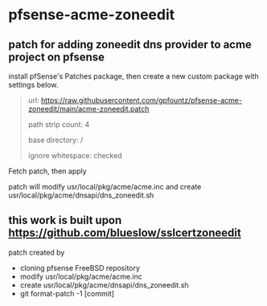 # pfsense-acme-zoneedit
## patch for adding zoneedit dns provider to acme project on pfsense

install pfSense's Patches package, then create a new custom package with settings below.  
>url: https://raw.githubusercontent.com/gpfountz/pfsense-acme-zoneedit/main/acme-zoneedit.patch
>
>path strip count: 4
>
>base directory: /
>
>ignore whitespace: checked

Fetch patch, then apply

patch will modify usr/local/pkg/acme/acme.inc and create usr/local/pkg/acme/dnsapi/dns_zoneedit.sh

this work is built upon https://github.com/blueslow/sslcertzoneedit
---

patch created by
- cloning pfsense FreeBSD repository
- modify usr/local/pkg/acme/acme.inc
- create usr/local/pkg/acme/dnsapi/dns_zoneedit.sh
- git format-patch -1 [commit]